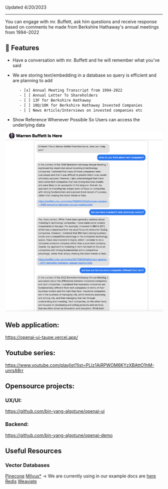 Updated 4/20/2023
- - - -

You can engage with mr. Buffett, ask him questions and receive response based on comments he made from Berkshire Hathaway's annual meetings from 1994–2022

## 🚀 Features

- Have a conversation with mr. Buffett and he will remember what you've said

- We are storing text/embedding in a database so query is efficient and are planning to add

         - [x] Annual Meeting Transcript from 1994-2022
         - [ ] Annual Letter To Shareholders
         - [ ] 13F for Berkshire Hathaway
         - [ ] 10Q/10K for Berkshire Hathaway Invested Companies
         - [ ] News Article/Interviews on invested companies etc

- Show Reference Whenever Possible So Users can access the underlying data

![alt text](https://github.com/bin-yang-algotune/openai-demo/blob/master/example.png)

## Web application:
https://openai-ui-taupe.vercel.app/
## Youtube series:
https://www.youtube.com/playlist?list=PLIz1AjRPWOM6KYzXBAttO1hM-unrsA8rr

## Opensource projects:

### UX/UI:
https://github.com/bin-yang-algotune/openai-ui
### Backend:
https://github.com/bin-yang-algotune/openai-demo

## Useful Resources

### Vector Databases
[Pinecone](https://www.pinecone.io/)
[Milvus*](https://milvus.io/) -> We are currently using in our example docs are [here](https://milvus.io/docs)
[Redis](https://redis.io/)
[Weaviate](https://weaviate.io/)



